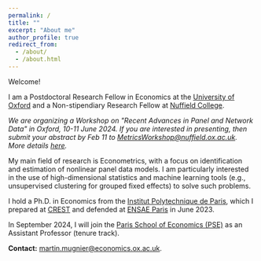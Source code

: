 ```yaml
---
permalink: /
title: ""
excerpt: "About me"
author_profile: true
redirect_from: 
  - /about/
  - /about.html
---
```


Welcome!

I am a Postdoctoral Research Fellow in Economics at the [University of Oxford](https://www.ox.ac.uk/) and a Non-stipendiary Research Fellow at [Nuffield College](https://www.nuffield.ox.ac.uk/).


*We are organizing a Workshop on "Recent Advances in Panel and Network Data" in Oxford, 10-11 June 2024. If you are interested in presenting, then submit your abstract by Feb 11 to MetricsWorkshop@nuffield.ox.ac.uk. More details [here](https://users.ox.ac.uk/~econ0610/PANEDA/Workshop2024/workshop2024.html).*


My main field of research is Econometrics, with a focus on identification and estimation of nonlinear panel data models. I am particularly interested in the use of high-dimensional statistics and machine learning tools (e.g., unsupervised clustering for grouped fixed effects) to solve such problems. 

I hold a Ph.D. in Economics from the [Institut Polytechnique de Paris](https://www.ip-paris.fr/), which I prepared at [CREST](http://crest.science/) and defended at [ENSAE Paris](https://www.ensae.fr/) in June 2023.

In September 2024, I will join the <a href="https://www.parisschoolofeconomics.eu/en/about/">Paris School of Economics (PSE)</a> as an Assistant Professor (tenure track).

**Contact:** [martin.mugnier@economics.ox.ac.uk](mailto:martin.mugnier@economics.ox.ac.uk).
